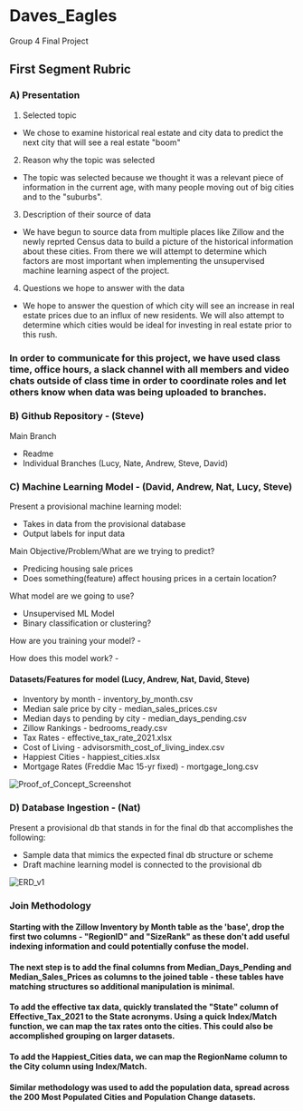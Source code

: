# Daves_Eagles
Group 4 Final Project

## First Segment Rubric

### A) Presentation

1. Selected topic
- We chose to examine historical real estate and city data to predict the next city that will see a real estate "boom"
2. Reason why the topic was selected
- The topic was selected because we thought it was a relevant piece of information in the current age, with many people moving out of big cities and to the "suburbs". 
3. Description of their source of data
- We have begun to source data from multiple places like Zillow and the newly reprted Census data to build a picture of the historical information about these cities. From there we will attempt to determine which factors are most important when implementing the unsupervised machine learning aspect of the project.
4. Questions we hope to answer with the data
- We hope to answer the question of which city will see an increase in real estate prices due to an influx of new residents. We will also attempt to determine which cities would be ideal for investing in real estate prior to this rush.

### In order to communicate for this project, we have used class time, office hours, a slack channel with all members and video chats outside of class time in order to coordinate roles and let others know when data was being uploaded to branches. 

### B) Github Repository - (Steve)
Main Branch
  - Readme
  - Individual Branches (Lucy, Nate, Andrew, Steve, David)

### C) Machine Learning Model - (David, Andrew, Nat, Lucy, Steve)
Present a provisional machine learning model:
  - Takes in data from the provisional database
  - Output labels for input data

Main Objective/Problem/What are we trying to predict? 
- Predicing housing sale prices
- Does something(feature) affect housing prices in a certain location?

What model are we going to use?
- Unsupervised ML Model
- Binary classification or clustering?

How are you training your model? - 

How does this model work? - 

#### Datasets/Features for model (Lucy, Andrew, Nat, David, Steve)
- Inventory by month - inventory_by_month.csv
- Median sale price by city - median_sales_prices.csv
- Median days to pending by city - median_days_pending.csv
- Zillow Rankings - bedrooms_ready.csv
- Tax Rates - effective_tax_rate_2021.xlsx
- Cost of Living - advisorsmith_cost_of_living_index.csv
- Happiest Cities - happiest_cities.xlsx
- Mortgage Rates (Freddie Mac 15-yr fixed) - mortgage_long.csv

![Proof_of_Concept_Screenshot](https://user-images.githubusercontent.com/81929616/131272996-e258b6d8-f039-42c7-93a7-017b11bbf6c1.PNG)

### D) Database Ingestion - (Nat)
Present a provisional db that stands in for the final db that accomplishes the following:
  - Sample data that mimics the expected final db structure or scheme
  - Draft machine learning model is connected to the provisional db

![ERD_v1](https://user-images.githubusercontent.com/81929616/131272834-a278bad3-973c-4ead-9ce7-e6030b3d397d.png)


### Join Methodology
#### Starting with the Zillow Inventory by Month table as the 'base', drop the first two columns - "RegionID" and "SizeRank" as these don't add useful indexing information and could potentially confuse the model.
#### The next step is to add the final columns from Median_Days_Pending and Median_Sales_Prices as columns to the joined table - these tables have matching structures so additional manipulation is minimal. 
#### To add the effective tax data, quickly translated the "State" column of Effective_Tax_2021 to the State acronyms. Using a quick Index/Match function, we can map the tax rates onto the cities. This could also be accomplished grouping on larger datasets. 


#### To add the Happiest_Cities data, we can map the RegionName column to the City column using Index/Match.

#### Similar methodology was used to add the population data, spread across the 200 Most Populated Cities and Population Change datasets. 



